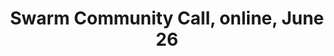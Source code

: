 ---
title: "Swarm Community Call, online, June 26"
href: "https://www.addevent.com/event/vx25771569"
add_to_calendar: "https://www.addevent.com/event/vx25771569"
start_date: 2025-06-26T23:00:00.000Z
---